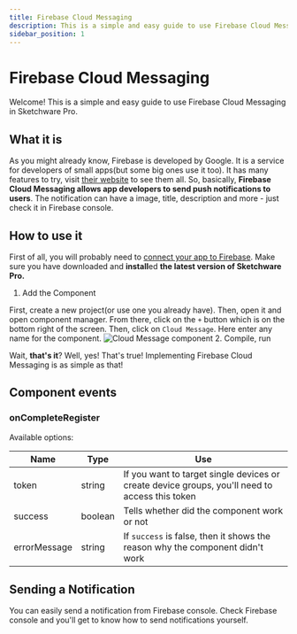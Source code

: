 ```yaml
---
title: Firebase Cloud Messaging
description: This is a simple and easy guide to use Firebase Cloud Messaging in Sketchware Pro.
sidebar_position: 1
---
```

# Firebase Cloud Messaging
Welcome! This is a simple and easy guide to use Firebase Cloud Messaging in Sketchware Pro.

## What it is
As you might already know, Firebase is developed by Google. It is a service for developers of small apps(but some big ones use it too). It has many features to try, visit [their website](https://firebase.google.com) to see them all. So, basically, **Firebase Cloud Messaging allows app developers to send push notifications to users**. The notification can have a image, title, description and more - just check it in Firebase console.
## How to use it
First of all, you will probably need to [connect your app to Firebase](/docs/connect-to-firebase). Make sure you have downloaded and **install**ed **the latest version of Sketchware Pro.**

1. Add the Component

First, create a new project(or use one you already have). Then, open it and open component manager. From there, click on the `+` button which is on the bottom right of the screen. Then, click on `Cloud Message`. Here enter any name for the component.
![Cloud Message component](/img/cloud_message.jpg)
2. Compile, run

Wait, **that's it**? Well, yes! That's true! Implementing Firebase Cloud Messaging is as simple as that!

## Component events
### onCompleteRegister
Available options:

  | Name | Type | Use |
  | ---- | ---- | --- |
  | token | string | If you want to target single devices or create device groups, you'll need to access this token |
  | success | boolean | Tells whether did the component work or not |
  | errorMessage | string | If `success` is false, then it shows the reason why the component didn't work |

## Sending a Notification
You can easily send a notification from Firebase console. Check Firebase console and you'll get to know how to send notifications yourself.